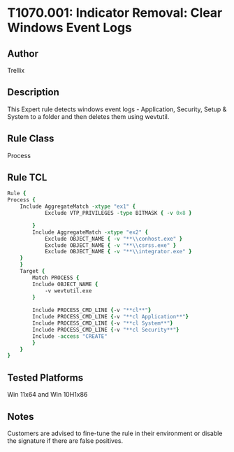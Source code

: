 # T1070.001: Indicator Removal: Clear Windows Event Logs

## Author
Trellix

## Description
This Expert rule detects windows event logs - Application, Security, Setup & System to a folder and then deletes them using wevtutil.

## Rule Class 
Process

## Rule TCL
```tcl
Rule {	
Process {
	Include AggregateMatch -xtype "ex1" {
			Exclude VTP_PRIVILEGES -type BITMASK { -v 0x8 }

		}
		Include AggregateMatch -xtype "ex2" {
			Exclude OBJECT_NAME { -v "**\\conhost.exe" }
			Exclude OBJECT_NAME { -v "**\\csrss.exe" }
			Exclude OBJECT_NAME { -v "**\\integrator.exe" }
	}
	}
	Target {
        Match PROCESS {		
		Include OBJECT_NAME {
			-v wevtutil.exe			
		}	
						
        Include PROCESS_CMD_LINE {-v "**cl**"}
		Include PROCESS_CMD_LINE {-v "**cl Application**"}
		Include PROCESS_CMD_LINE {-v "**cl System**"}
		Include PROCESS_CMD_LINE {-v "**cl Security**"} 
        Include -access "CREATE"           
		}
	} 
}
```

## Tested Platforms
Win 11x64 and Win 10H1x86

## Notes
Customers are advised to fine-tune the rule in their environment or disable the signature if there are false positives.
